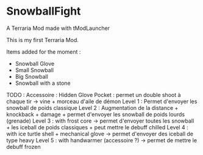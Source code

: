# SnowballFight
A Terraria Mod made with tModLauncher

This is my first Terraria Mod.

Items added for the moment :
- Snowball Glove
- Small Snowball
- Big Snowball
- Snowball with a stone

TODO : 
Accessoire : Hidden Glove Pocket : permet un double shoot à chaque tir
-> vine + morceau d'aile de démon
Level 1 : Permet d'envoyer les snowball de poids classique
Level 2 : Augmentation de la distance + knockback + damage + permet d'envoyer les snowball de poids lourds (grenade)
Level 3 : with frost core -> permet d'envoyer toutes les snowball + les iceball de poids classiques + peut mettre le debuff chilled
Level 4 : with ice turtle shell + mechanical glove -> permet d'envoyer des iceball de type heavy
Level 5 : with handwarmer (accessoire ?) -> permet de mettre le debuff frozen
